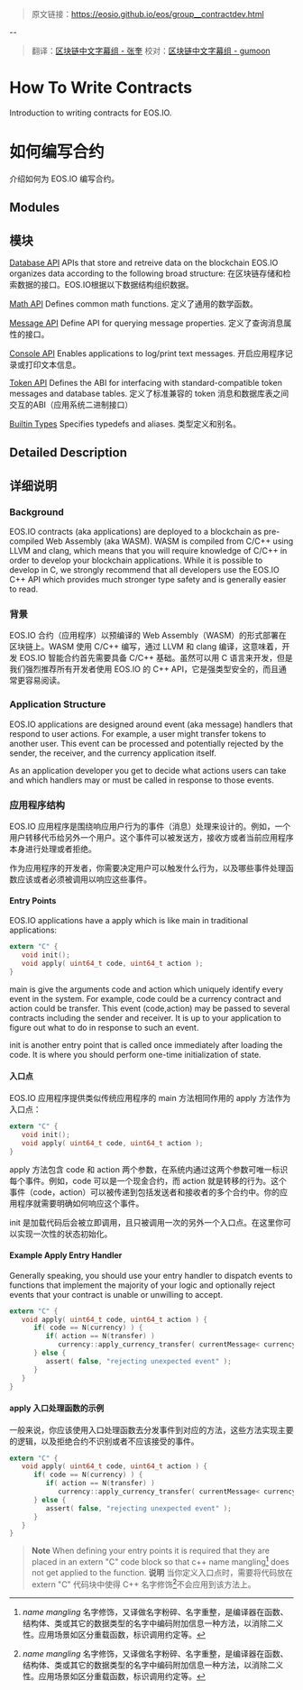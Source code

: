 
>原文链接：<https://eosio.github.io/eos/group__contractdev.html>

--
>翻译：[区块链中文字幕组 - 张奎](https://github.com/byzhangkui)
>校对：[区块链中文字幕组 - gumoon](https://github.com/gumoon)

# How To Write Contracts
Introduction to writing contracts for EOS.IO.  

# 如何编写合约
介绍如何为 EOS.IO 编写合约。

## Modules  
## 模块
[Database API](#)
APIs that store and retreive data on the blockchain EOS.IO organizes data according to the following broad structure:
在区块链存储和检索数据的接口。EOS.IO根据以下数据结构组织数据。  
   	
[Math API](#)
Defines common math functions.
定义了通用的数学函数。  
  
[Message API](#)
Define API for querying message properties.
定义了查询消息属性的接口。

[Console API](#)
Enables applications to log/print text messages.
开启应用程序记录或打印文本信息。

[Token API](#)
Defines the ABI for interfacing with standard-compatible token messages and database tables.
定义了标准兼容的 token 消息和数据库表之间交互的ABI（应用系统二进制接口）

[Builtin Types](#)
Specifies typedefs and aliases.
类型定义和别名。    

## Detailed Description
## 详细说明  
### Background
EOS.IO contracts (aka applications) are deployed to a blockchain as pre-compiled Web Assembly (aka WASM). WASM is compiled from C/C++ using LLVM and clang, which means that you will require knowledge of C/C++ in order to develop your blockchain applications. While it is possible to develop in C, we strongly recommend that all developers use the EOS.IO C++ API which provides much stronger type safety and is generally easier to read.

### 背景
EOS.IO 合约（应用程序）以预编译的 Web Assembly（WASM）的形式部署在区块链上。WASM 使用 C/C++ 编写，通过 LLVM 和 clang 编译，这意味着，开发 EOS.IO 智能合约首先需要具备 C/C++ 基础。虽然可以用 C 语言来开发，但是我们强烈推荐所有开发者使用 EOS.IO 的 C++ API，它是强类型安全的，而且通常更容易阅读。

### Application Structure

EOS.IO applications are designed around event (aka message) handlers that respond to user actions. For example, a user might transfer tokens to another user. This event can be processed and potentially rejected by the sender, the receiver, and the currency application itself.

As an application developer you get to decide what actions users can take and which handlers may or must be called in response to those events.  

### 应用程序结构
EOS.IO 应用程序是围绕响应用户行为的事件（消息）处理来设计的。例如，一个用户转移代币给另外一个用户。这个事件可以被发送方，接收方或者当前应用程序本身进行处理或者拒绝。

作为应用程序的开发者，你需要决定用户可以触发什么行为，以及哪些事件处理函数应该或者必须被调用以响应这些事件。

#### Entry Points
EOS.IO applications have a apply which is like main in traditional applications:  

```C
extern "C" {
   void init();
   void apply( uint64_t code, uint64_t action );
}
```

main is give the arguments code and action which uniquely identify every event in the system. For example, code could be a currency contract and action could be transfer. This event (code,action) may be passed to several contracts including the sender and receiver. It is up to your application to figure out what to do in response to such an event.  

init is another entry point that is called once immediately after loading the code. It is where you should perform one-time initialization of state. 

#### 入口点

EOS.IO 应用程序提供类似传统应用程序的 main 方法相同作用的 apply 方法作为入口点：

```C
extern "C" {
   void init();
   void apply( uint64_t code, uint64_t action );
}
```

apply 方法包含 code 和 action 两个参数，在系统内通过这两个参数可唯一标识每个事件。例如，code 可以是一个现金合约，而 action 就是转移的行为。这个事件（code，action）可以被传递到包括发送者和接收者的多个合约中。你的应用程序就需要明确如何响应这个事件。  
 
init 是加载代码后会被立即调用，且只被调用一次的另外一个入口点。在这里你可以实现一次性的状态初始化。

#### Example Apply Entry Handler
Generally speaking, you should use your entry handler to dispatch events to functions that implement the majority of your logic and optionally reject events that your contract is unable or unwilling to accept.  

```C
extern "C" {
   void apply( uint64_t code, uint64_t action ) {
      if( code == N(currency) ) {
         if( action == N(transfer) )
            currency::apply_currency_transfer( currentMessage< currency::Transfer >() );
      } else {
         assert( false, "rejecting unexpected event" );
      }
   }
}
```

#### apply 入口处理函数的示例
一般来说，你应该使用入口处理函数去分发事件到对应的方法，这些方法实现主要的逻辑，以及拒绝合约不识别或者不应该接受的事件。

```C
extern "C" {
   void apply( uint64_t code, uint64_t action ) {
      if( code == N(currency) ) {
         if( action == N(transfer) )
            currency::apply_currency_transfer( currentMessage< currency::Transfer >() );
      } else {
         assert( false, "rejecting unexpected event" );
      }
   }
}
```

>**Note**
>When defining your entry points it is required that they are placed in an extern "C" code block so that c++ name mangling[^footnote] does not get applied to the function. 
>**说明** 
>当你定义入口点时，需要将代码放在 extern "C" 代码块中使得 C++ 名字修饰[^footnote]不会应用到该方法上。

[^footnote]: *name mangling* 名字修饰，又译做名字粉碎、名字重整，是编译器在函数、结构体、类或其它的数据类型的名字中编码附加信息一种方法，以消除二义性。应用场景如区分重载函数，标识调用约定等。

